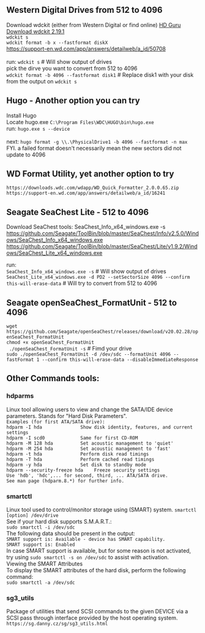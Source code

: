 ## Western Digital Drives from 512 to 4096 <br>
Download wdckit (either from Western Digital or find online) [HD Guru Download wdckit 2.19.1](https://files.hddguru.com/index.php?action=downloadfile&filename=wdckit-2.19.1.zip&directory=Software/Western%20Digital&) <br>
`wdckit s` <br>
`wdckit format -b x --fastformat diskX` <br>
https://support-en.wd.com/app/answers/detailweb/a_id/50708 <br>
<br>
run: `wdckit s`  # Will show output of drives <br>
pick the dirve you want to convert from 512 to 4096 <br>
`wdckit format -b 4096 --fastformat disk1` # Replace disk1 with your disk from the output on `wdckit s` <br>

## Hugo - Another option you can try <br>
Install Hugo <br>
Locate hugo.exe `C:\Program Files\WDC\HUGO\bin\hugo.exe` <br>
run: `hugo.exe s --device` <br>
<br>
next: `hugo format -g \\.\PhysicalDrive1 -b 4096 --fastformat -n max` <br>
FYI. a failed format doesn't necessarily mean the new sectors did not update to 4096 <br>

## WD Format Utility, yet another option to try <br>
`https://downloads.wdc.com/wdapp/WD_Quick_Formatter_2.0.0.65.zip` <br>
`https://support-en.wd.com/app/answers/detailweb/a_id/16241` <br>

## Seagate SeaChest Lite - 512 to 4096 <br>
Download SeaChest tools: SeaChest_Info_x64_windows.exe -s <br> 
https://github.com/Seagate/ToolBin/blob/master/SeaChest/Info/v2.5.0/Windows/SeaChest_Info_x64_windows.exe <br>
https://github.com/Seagate/ToolBin/blob/master/SeaChest/Lite/v1.9.2/Windows/SeaChest_Lite_x64_windows.exe <br>

run: <br>
`SeaChest_Info_x64_windows.exe -s`  # Will show output of drives <br>
`SeaChest_Lite_x64_windows.exe -d PD2 --setSectorSize 4096 --confirm this-will-erase-data` # Will try to convert from 512 to 4096 <br>

## Seagate openSeaChest_FormatUnit - 512 to 4096 <br>
`wget https://github.com/Seagate/openSeaChest/releases/download/v20.02.28/openSeaChest_FormatUnit` <br>
`chmod +x openSeaChest_FormatUnit` <br>
` ./openSeaChest_FormatUnit -s` # Fimd your drive <br>
`sudo ./openSeaChest_FormatUnit -d /dev/sdc --formatUnit 4096 --fastFormat 1 --confirm this-will-erase-data --disableImmediateResponse` <br>

## Other Commands tools: <br>
### hdparms
Linux tool allowing users to view and change the SATA/IDE device parameters. Stands for "Hard Disk Parameters".  <br>
`Examples (for first ATA/SATA drive):` <br>
`hdparm -I hda              Show disk identity, features, and current settings` <br>
`hdparm -I scd0             Same for first CD-ROM` <br>
`hdparm -M 128 hda          Set acoustic management to 'quiet'` <br>
`hdparm -M 254 hda          Set acoustic management to 'fast'` <br>
`hdparm -t hda              Perform disk read timings` <br>
`hdparm -T hda              Perform cached read timings` <br>
`hdparm -y hda              Set disk to standby mode` <br>
`hdparm --security-freeze hda    Freeze security settings` <br>
`Use 'hdb', 'hdc',... for second, third, ... ATA/SATA drive.` <br>
`See man page (hdparm.8.*) for further info.` <br>

### smartctl <br>
Linux tool used to control/monitor storage using (SMART) system. `smartctl [option] /dev/drive` <br>
See if your hard disk supports S.M.A.R.T.: <br>
`sudo smartctl -i /dev/sdc` <br>
The following data should be present in the output: <br>
`SMART support is: Available - device has SMART capability.` <br>
`SMART support is: Enabled` <br>
In case SMART support is available, but for some reason is not activated, try using `sudo smartctl -s on /dev/sdc` to assist with activation. <br>
Viewing the SMART Attributes <br>
To display the SMART attributes of the hard disk, perform the following command: <br>
`sudo smartctl -a /dev/sdc` <br>
 
### sg3_utils <br>
Package of utilities that send SCSI commands to the given DEVICE via a SCSI pass through interface provided by the host operating system. <br>
`https://sg.danny.cz/sg/sg3_utils.html` <br>
